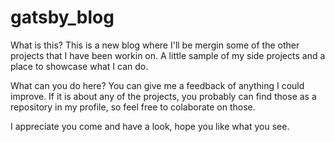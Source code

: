 # gatsby_blog


What is this?
This is a new blog where I'll be mergin some of the other projects that I have been
workin on. A little sample of my side projects and a place to showcase what I can do.

What can you do here?
You can give me a feedback of anything I could improve.  If it is about any of the
projects, you probably can find those as a repository in my profile, so feel free to colaborate on those.

I appreciate you come and have a look, hope you like what you see.

